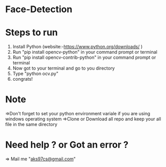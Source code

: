 # Face-Detection

# Steps to run

1. Install Python (website:-https://www.python.org/downloads/ )
2. Run "pip install opencv-python" in your command prompt or terminal 
3. Run "pip install opencv-contrib-python" in your command prompt or terminal
4. Now got to your terminal and go to you directory 
5. Type "python ocv.py"
6. congrats! 

# Note 
=>Don't forget to set your python environment variale if you are using windows operating system
=>Clone or Download all repo and keep your all file in the same directory


# Need help ? or Got an error ?
=> Mail me "aks97cs@gmail.com" 
